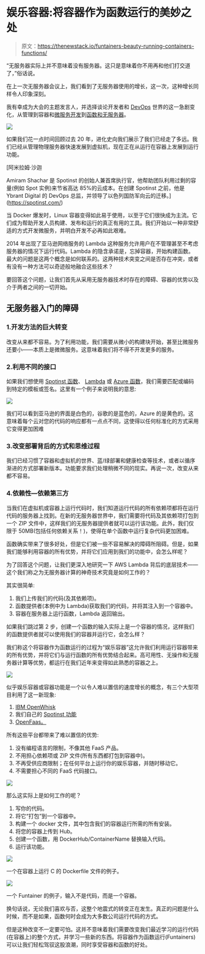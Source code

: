 # 娱乐容器:将容器作为函数运行的美妙之处

> 原文：<https://thenewstack.io/funtainers-beauty-running-containers-functions/>

“无服务器实际上并不意味着没有服务器。这只是意味着你不用再和他们打交道了，”俗话说。

在上一次无服务器会议上，我们看到了无服务器使用的增长，这一次，这种增长同样令人印象深刻。

我有幸成为大会的主题发言人，并选择谈论开发者和 [DevOps](/category/devops/) 世界的这一急剧变化，从管理到容器和[微服务开发](/category/microservices/)到[函数和无服务器](/category/serverless/)。

![](img/9d2aaff16a9219763e2ec6ca74cb0c14.png)

如果我们花一点时间回顾过去 20 年，进化史向我们展示了我们已经走了多远。我们已经从管理物理服务器快速发展到虚拟机，现在正在从运行在容器上发展到运行功能。

 [阿米拉姆·沙迦

Amiram Shachar 是 Spotinst 的创始人兼首席执行官，他帮助团队利用过剩的容量(例如 Spot 实例)来节省高达 85%的云成本。在创建 Spotinst 之前，他是 Ybrant Digital 的 DevOps 总监，并领导了以色列国防军向云的迁移。](https://spotinst.com/) 

当 Docker 爆发时，Linux 容器变得如此易于使用，以至于它们很快成为主流。它们成为帮助开发人员构建、发布和运行的真正有用的工具。我们开始以一种非常舒适的方式开发微服务，并明白开发不必再如此艰难。

2014 年出现了亚马逊网络服务的 Lambda 这种服务允许用户在不管理甚至不考虑服务器的情况下运行代码。Lambda 的隐含承诺是，忘掉容器，开始构建函数。最大的问题是这两个概念是如何联系的。这两种技术突变之间是否存在冲突，或者有没有一种方法可以奇迹般地融合这些技术？

要回答这个问题，让我们首先从采用无服务器技术时存在的障碍、容器的优势以及介于两者之间的一切开始。

## 无服务器入门的障碍

### 1.开发方法的巨大转变

改变从来都不容易。为了利用功能，我们需要从微小的构建块开始，甚至比微服务还要小——本质上是微微服务。这意味着我们将不得不开发更多的服务。

### 2.利用不同的接口

如果我们想使用 [Spotinst 函数](https://spotinst.com/products/spotinst-functions/?utm_source=allclouds&utm_campaign=Guestblog)、 [Lambda](https://aws.amazon.com/lambda/) 或 [Azure 函数](https://azure.microsoft.com/en-us/services/functions/)，我们需要匹配或编码到特定的模板或签名。这里有一个例子来说明我的意思:

![](img/87ad24bce18f061c85bd289e0ae17632.png)

我们可以看到亚马逊的界面是白色的，谷歌的是蓝色的，Azure 的是黄色的。这意味着每个云对您的代码的响应都有一点点不同，这使得以任何标准化的方式采用它变得更加困难

### 3.改变部署背后的方式和思维过程

我们已经习惯了容器和虚拟机的世界、蓝/绿部署和健康检查等技术，或者以循序渐进的方式部署新版本。功能要求我们处理稍微不同的现实。再说一次，改变从来都不容易。

### 4.依赖性—依赖第三方

当我们在虚拟机或容器上运行代码时，我们知道运行代码的所有依赖项都将在运行代码的服务器上找到。在新的无服务器世界中，我们需要将代码及其依赖项打包到一个 ZIP 文件中，这样我们的无服务器提供者就可以运行该功能。此外，我们仅限于 50MB(包括任何依赖关系！)，使得在单个函数中运行复杂代码更加困难。

函数确实带来了很多好处，但是它们被一些不容易解决的障碍所阻碍。但是，如果我们能够利用容器的所有优势，并将它们应用到我们的功能中，会怎么样呢？

为了回答这个问题，让我们更深入地研究一下 AWS Lambda 背后的底层技术——这个我们称之为无服务器计算的神奇技术究竟是如何工作的？

其实很简单:

1.  我们上传我们的代码(及其依赖项)。
2.  函数提供者(本例中为 Lambda)获取我们的代码，并将其注入到一个容器中。
3.  容器在服务器上运行函数，Lambda 返回输出。

如果我们跳过第 2 步，创建一个函数的输入实际上是一个容器的情况，这样我们的函数提供者就可以使用我们的容器并运行它，会怎么样？

我们称这个将容器作为函数运行的过程为“娱乐容器”这允许我们利用运行容器带来的所有优势，并将它们与运行函数的所有优势结合起来。高可用性、无操作和无服务器计算等优势，都运行在我们近年来变得如此熟悉的容器之上。

![](img/dcb913076a05a0be64fb85702e31ded2.png)

似乎娱乐容器或容器功能是一个以令人难以置信的速度增长的概念，有三个大型项目利用了这一新现象:

1.  [IBM OpenWhisk](https://openwhisk.incubator.apache.org/)
2.  我们自己的 [Spotinst 功能](https://spotinst.com/products/spotinst-functions/)
3.  [OpenFaas。](https://github.com/openfaas/faas)

所有这些平台都带来了难以置信的优势:

1.  没有编程语言的限制，不像其他 FaaS 产品。
2.  不用担心依赖项或 ZIP 文件(所有东西都打包到容器中)。
3.  不再受供应商限制；在任何平台上运行你的娱乐容器，并随时移动它。
4.  不需要担心不同的 FaaS 代码接口。

![](img/8f8e4425064f97988b73e6c48ede04d2.png)

那么这实际上是如何工作的呢？

1.  写你的代码。
2.  将它“打包”到一个容器中。
3.  构建一个 docker 文件，其中包含我们的容器运行所需的所有安装。
4.  将您的容器上传到 Hub。
5.  创建一个函数，用 DockerHub/ContainerName 替换输入代码。
6.  运行该功能。

![](img/8cf1fe4ca7e1d4b88a731cd76911d211.png)

一个在容器上运行 C 的 Dockerfile 文件的例子。

![](img/0823d897a2aa4ed75cd5d69aaaa3a092.png)

一个 Funtainer 的例子，输入不是代码，而是一个容器。

换句话说，无论我们喜欢与否，这整个地震式的转变正在发生。真正的问题是什么时候，而不是如果，函数何时会成为大多数公司运行代码的方式。

但是这种改变不一定要可怕。这并不意味着我们需要改变我们最近学习的运行代码(在容器上)的整个方式，并学习一些新的东西。将容器作为函数运行(Funtainers)可以让我们轻松驾驭这股浪潮，同时享受容器和函数的好处。

<svg xmlns:xlink="http://www.w3.org/1999/xlink" viewBox="0 0 68 31" version="1.1"><title>Group</title> <desc>Created with Sketch.</desc></svg>